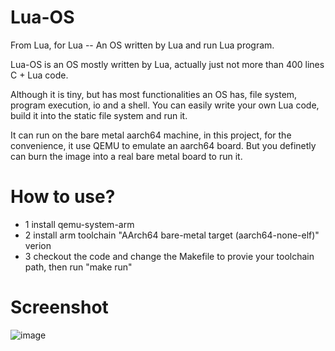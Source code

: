 # Lua-OS
From Lua, for Lua -- An OS written by Lua and run Lua program.

Lua-OS is an OS mostly written by Lua, actually just not more than 400 lines C + Lua code.

Although it is tiny, but has most functionalities an OS has, file system, program execution, io and a shell. You can easily write your own Lua code, build it into the static file system and run it.

It can run on the bare metal aarch64 machine, in this project, for the convenience, it use QEMU to emulate an aarch64 board. But you definetly can burn the image into a real bare metal board to run it.

# How to use?

* 1 install qemu-system-arm
* 2 install arm toolchain "AArch64 bare-metal target (aarch64-none-elf)" verion
* 3 checkout the code and change the Makefile to provie your toolchain path, then run "make run"
  
# Screenshot

![image](https://github.com/user-attachments/assets/c93cf99d-e7fe-4d26-8429-c78ca4be583f)

